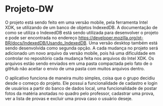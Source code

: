 # Projeto-DW

O projeto está sendo feito em uma versão mobile, pela ferramenta Intel XDK, se utilizando de um banco de objetos IndexedDB. A documentação de como se utiliza o IndexedDB está sendo utilizada para desenvolver o projeto  e pode ser encontrada no endereço https://developer.mozilla.org/pt-BR/docs/IndexedDB/Usando_IndexedDB.
Uma versão desktop também está sendo desenvolvida como segunda opção. 
A cada mudança no projeto será adicionado um novo arquivo da versão mobile, pois há uma dificuldade em controlar no repositório cada mudança feita nos arquivos do Intel XDK. Os arquivos estão sendo enviados em uma pasta compactada pelo fato de o gitHub não aceitar o envio de uma pasta com muitos arquivos dentro.

O aplicativo funciona de maneira muito simples, coisa que o grupo decidiu desde o começo do projeto. Ele possui a funcionalidade de cadastro e login de usuários a partir do banco de dados local, uma funcionalidade de postar fotos da matéria anotadas no quadro pelo professor, cadastrar uma prova, ver a lista de provas e excluir uma prova caso o usuário deseje.

